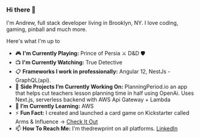### Hi there 👋

<!--
**arichards4814/arichards4814** is a ✨ _special_ ✨ repository because its `README.md` (this file) appears on your GitHub profile.

Here are some ideas to get you started:

- 🔭 I’m currently working on ...
- 🌱 I’m currently learning ...
- 👯 I’m looking to collaborate on ...
- 🤔 I’m looking for help with ...
- 📫 How to reach me: ...
- 😄 Pronouns: ...
-->
I'm Andrew, full stack developer living in Brooklyn, NY. I love coding, gaming, pinball and much more.

Here's what I'm up to



- 🎮  **I'm Currently Playing:** Prince of Persia ⚔️ D&D 🛡️
- 📺  **I'm Currently Watching:** True Detective
- 📋  **Frameworks I work in professionally:** 
Angular 12, NestJs - GraphQL(api). 
- 🔭  **Side Projects I’m Currently Working On:** 
PlanningPeriod.io an app that helps cut teachers lesson planning time in half using OpenAi.
Uses Next.js, serverless backend with AWS Api Gateway + Lambda
- 🌱  **I’m Currently Learning:** AWS
- ⚡ **Fun Fact:** I created and launched a card game on Kickstarter called Arms & Influence -> [Check It Out](https://www.kickstarter.com/projects/richardsbroscreative/arms-and-influence)
- 📫 **How To Reach Me:** I'm thedrewprint on all platforms. [LinkedIn](https://www.linkedin.com/in/andrewmichaelrichards/)
